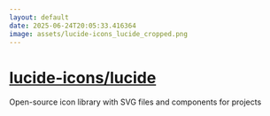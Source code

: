 ```yaml
---
layout: default
date: 2025-06-24T20:05:33.416364
image: assets/lucide-icons_lucide_cropped.png
---
```


# [lucide-icons/lucide](https://github.com/lucide-icons/lucide)

Open-source icon library with SVG files and components for projects
